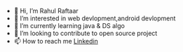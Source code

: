 - 👋 Hi, I’m Rahul Raftaar
- 👀 I’m interested in web devlopment,android devlopment
- 🌱 I’m currently learning java & DS algo
- 💞️ I’m looking to contribute to open source project
- 📫 How to reach me [Linkedin](https://www.linkedin.com/in//)

